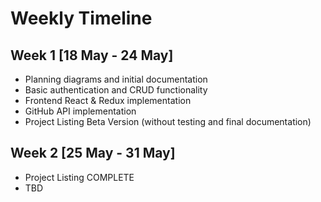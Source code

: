 # Weekly Timeline

## Week 1 [18 May - 24 May]
- Planning diagrams and initial documentation
- Basic authentication and CRUD functionality
- Frontend React & Redux implementation
- GitHub API implementation
- Project Listing Beta Version (without testing and final documentation)

## Week 2 [25 May - 31 May]
- Project Listing COMPLETE 
- TBD


